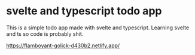 # svelte and typescript todo app

This is a simple todo app made with svelte and typescript.
Learning svelte and ts so code is probably shit.

https://flamboyant-golick-d430b2.netlify.app/

